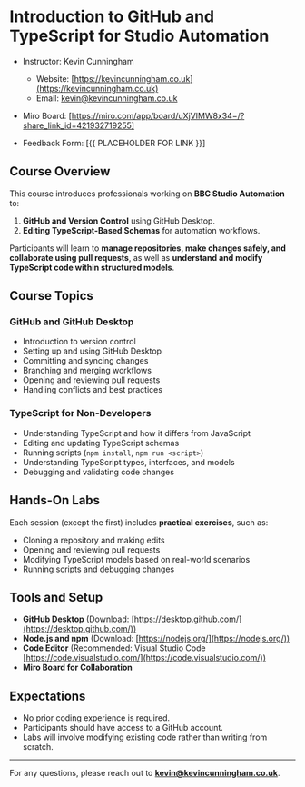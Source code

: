 # Introduction to GitHub and TypeScript for Studio Automation

- Instructor: Kevin Cunningham
  - Website: [https://kevincunningham.co.uk](https://kevincunningham.co.uk)
  - Email: kevin@kevincunningham.co.uk

- Miro Board: [https://miro.com/app/board/uXjVIMW8x34=/?share_link_id=421932719255]
- Feedback Form: [{{ PLACEHOLDER FOR LINK }}]

## Course Overview

This course introduces professionals working on **BBC Studio Automation** to:

1. **GitHub and Version Control** using GitHub Desktop.
2. **Editing TypeScript-Based Schemas** for automation workflows.

Participants will learn to **manage repositories, make changes safely, and collaborate using pull requests**, as well as **understand and modify TypeScript code within structured models**.

## Course Topics

### **GitHub and GitHub Desktop**

- Introduction to version control
- Setting up and using GitHub Desktop
- Committing and syncing changes
- Branching and merging workflows
- Opening and reviewing pull requests
- Handling conflicts and best practices

### **TypeScript for Non-Developers**

- Understanding TypeScript and how it differs from JavaScript
- Editing and updating TypeScript schemas
- Running scripts (`npm install`, `npm run <script>`)
- Understanding TypeScript types, interfaces, and models
- Debugging and validating code changes

## Hands-On Labs

Each session (except the first) includes **practical exercises**, such as:

- Cloning a repository and making edits
- Opening and reviewing pull requests
- Modifying TypeScript models based on real-world scenarios
- Running scripts and debugging changes

## Tools and Setup

- **GitHub Desktop** (Download: [https://desktop.github.com/](https://desktop.github.com/))
- **Node.js and npm** (Download: [https://nodejs.org/](https://nodejs.org/))
- **Code Editor** (Recommended: Visual Studio Code [https://code.visualstudio.com/](https://code.visualstudio.com/))
- **Miro Board for Collaboration**

## Expectations

- No prior coding experience is required.
- Participants should have access to a GitHub account.
- Labs will involve modifying existing code rather than writing from scratch.

---

For any questions, please reach out to **kevin@kevincunningham.co.uk**.

